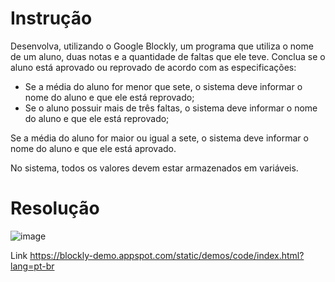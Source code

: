 # Instrução

Desenvolva, utilizando o Google Blockly, um programa que utiliza o nome de um aluno, duas notas e a quantidade de faltas que ele teve. Conclua se o aluno está aprovado ou reprovado de acordo com as especificações:
 
- Se a média do aluno for menor que sete, o sistema deve informar o nome do aluno e que ele está reprovado;
- Se o aluno possuir mais de três faltas, o sistema deve informar o nome do aluno e que ele está reprovado;
  
Se a média do aluno for maior ou igual a sete, o sistema deve informar o nome do aluno e que ele está aprovado.

No sistema, todos os valores devem estar armazenados em variáveis.

# Resolução

![image](https://github.com/rogerdox/fap_softex/assets/116037752/32e6e2f4-88e6-400b-9b25-12a59143282c)

Link
https://blockly-demo.appspot.com/static/demos/code/index.html?lang=pt-br
